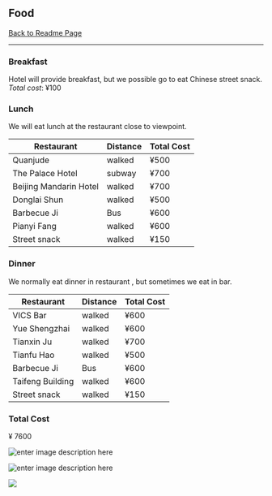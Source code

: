 ## Food 
[Back to Readme Page](https://github.com/YiheWang/CS4320PlanTripProject)
***
### Breakfast
 Hotel will provide breakfast, but we possible go to eat Chinese street snack.
 *Total cost*: ¥100
 ### Lunch
 We will eat lunch at the restaurant close to viewpoint.
 
|Restaurant|Distance|Total Cost|
|--|--|--|
|Quanjude|walked|¥500|
|The Palace Hotel|subway|¥700|
|Beijing Mandarin Hotel|walked|¥700|
|Donglai Shun|walked|¥500|
|Barbecue Ji|Bus|¥600|
|Pianyi Fang|walked|¥600|
|Street snack|walked|¥150|

### Dinner
We normally eat dinner in restaurant , but sometimes we eat in bar.

|Restaurant|Distance|Total Cost|
|--|--|--|
|VICS Bar|walked|¥600|
|Yue Shengzhai|walked|¥600|
|Tianxin Ju|walked|¥700|
|Tianfu Hao|walked|¥500|
|Barbecue Ji|Bus|¥600|
|Taifeng Building|walked|¥600|
|Street snack|walked|¥150|

### Total Cost
¥ 7600

![enter image description here](https://timgsa.baidu.com/timg?image&quality=80&size=b9999_10000&sec=1530960111143&di=be96751c2c017eac21f3ce53d387cdc6&imgtype=0&src=http://imgsrc.baidu.com/imgad/pic/item/7af40ad162d9f2d36855cc72a3ec8a136227cce3.jpg)

![enter image description here](https://timgsa.baidu.com/timg?image&quality=80&size=b9999_10000&sec=1530960183640&di=d9200d843affdde2ff48a3fff71aba2b&imgtype=0&src=http://imgsrc.baidu.com/imgad/pic/item/0ff41bd5ad6eddc4bcd2616633dbb6fd52663372.jpg)

![](https://timgsa.baidu.com/timg?image&quality=80&size=b9999_10000&sec=1530960214939&di=9716845a58c0a16c3fc48934b5d03c1b&imgtype=0&src=http%3A%2F%2Fp1.qhimgs4.com%2Ft0105c170e6002c0aa9.jpg)
